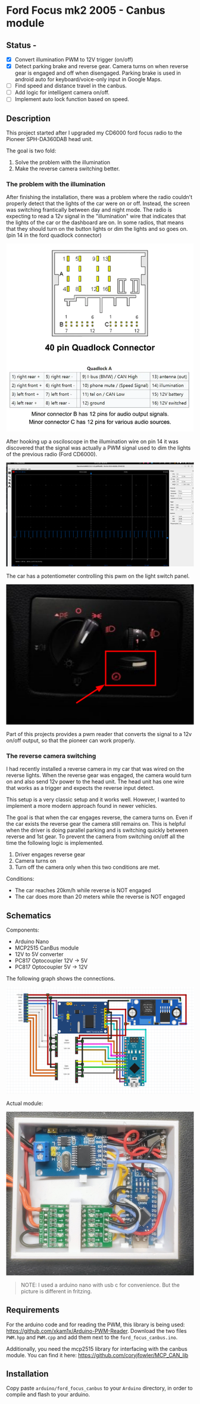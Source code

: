 # Ford Focus mk2 2005 - Canbus module

## Status - 
- [x] Convert illumination PWM to 12V trigger (on/off)
- [x] Detect parking brake and reverse gear. Camera turns on when reverse gear is engaged and off when disengaged. Parking brake is used in android auto for keyboard/voice-only input in Google Maps.
- [ ] Find speed and distance travel in the canbus.
- [ ] Add logic for intelligent camera on/off.
- [ ] Implement auto lock function based on speed.

## Description
<!-- ![alt text](docs/img/android_auto.jpg "Pioneer SPH-DA360DAB") -->
This project started after I upgraded my CD6000 ford focus radio to the Pioneer SPH-DA360DAB head unit.

The goal is two fold:
1. Solve the problem with the illumination
2. Make the reverse camera switching better.

### The problem with the illumination
After finishing the installation, there was a problem where the radio couldn't properly detect that the lights of the car were on or off. Instead, the screen was switching frantically between day and night mode. The radio is expecting to read a 12v signal in the "illumination" wire that indicates that the lights of the car or the dashboard are on. In some radios, that means that they should turn on the button lights or dim the lights and so goes on. (pin 14 in the ford quadlock connector)

![alt text](docs/img/ford_quadlock.webp "Ford quadlock connector")

After hooking up a osciloscope in the illumination wire on pin 14 it was discovered that the signal was actually a PWM signal used to dim the lights of the previous radio (Ford CD6000).

![alt text](docs/img/illum_pwm.jpg "Illumination PWM")

The car has a potentiometer controlling this pwm on the light switch panel.

![alt text](docs/img/ford_light_switch.png "Ford focus light switch panel")

Part of this projects provides a pwm reader that converts the signal to a 12v on/off output, so that the pioneer can work properly.

### The reverse camera switching
I had recently installed a reverse camera in my car that was wired on the reverse lights. When the reverse gear was engaged, the camera would turn on and also send 12v power to the head unit. The head unit has one wire that works as a trigger and expects the reverse input detect.

This setup is a very classic setup and it works well. However, I wanted to implement a more modern approach found in newer vehicles.

The goal is that when the car engages reverse, the camera turns on. Even if the car exists the reverse gear the camera still remains on. This is helpful when the driver is doing parallel parking and is switching quickly between reverse and 1st gear. To prevent the camera from switching on/off all the time the following logic is implemented.

1. Driver engages reverse gear
2. Camera turns on
3. Turn off the camera only when this two conditions are met.

Conditions:
* The car reaches 20km/h while reverse is NOT engaged
* The car does more than 20 meters while the reverse is NOT engaged

## Schematics
Components:
- Arduino Nano
- MCP2515 CanBus module
- 12V to 5V converter
- PC817 Optocoupler 12V -> 5V
- PC817 Optocoupler 5V -> 12V

The following graph shows the connections.

![alt text](docs/img/fritzing.jpg "Ford focus module schematics")

Actual module:

![alt text](docs/img/module_1.jpg "Ford focus module 1")

> NOTE: I used a arduino nano with usb c for convenience. But the picture is different in fritzing.

## Requirements

For the arduino code and for reading the PWM, this library is being used: https://github.com/xkam1x/Arduino-PWM-Reader. Download the two files `PWM.hpp` and `PWM.cpp` and add them next to the `ford_focus_canbus.ino`.

Additionally, you need the mcp2515 library for interfacing with the canbus module. You can find it here: https://github.com/coryjfowler/MCP_CAN_lib


## Installation
Copy paste `arduino/ford_focus_canbus` to your `Arduino` directory, in order to compile and flash to your arduino.
